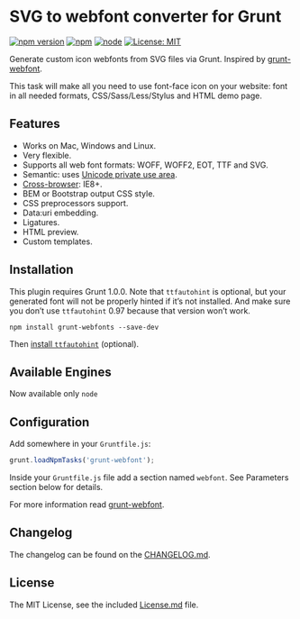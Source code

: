 # SVG to webfont converter for Grunt
[![npm version](https://badge.fury.io/js/grunt-webfonts.svg?colorB=brightgreen)](https://www.npmjs.com/package/grunt-webfonts)
[![npm](https://img.shields.io/npm/dm/grunt-webfonts.svg?colorB=brightgreen)](https://www.npmjs.com/package/grunt-webfonts)
[![node](https://img.shields.io/node/v/grunt-webfonts.svg?colorB=brightgreen)](https://www.npmjs.com/package/grunt-webfonts)
[![License: MIT](https://img.shields.io/badge/License-MIT-brightgreen.svg)](https://opensource.org/licenses/MIT)

Generate custom icon webfonts from SVG files via Grunt. Inspired by [grunt-webfont](https://github.com/sapegin/grunt-webfont).

This task will make all you need to use font-face icon on your website: font in all needed formats, CSS/Sass/Less/Stylus and HTML demo page.


## Features

* Works on Mac, Windows and Linux.
* Very flexible.
* Supports all web font formats: WOFF, WOFF2, EOT, TTF and SVG.
* Semantic: uses [Unicode private use area](http://bit.ly/ZnkwaT).
* [Cross-browser](http://www.fontspring.com/blog/further-hardening-of-the-bulletproof-syntax/): IE8+.
* BEM or Bootstrap output CSS style.
* CSS preprocessors support.
* Data:uri embedding.
* Ligatures.
* HTML preview.
* Custom templates.

## Installation

This plugin requires Grunt 1.0.0. Note that `ttfautohint` is optional, but your generated font will not be properly hinted if it’s not installed. And make sure you don’t use `ttfautohint` 0.97 because that version won’t work.

```
npm install grunt-webfonts --save-dev
```

Then [install `ttfautohint`](http://www.freetype.org/ttfautohint/#download) (optional).

## Available Engines

Now available only `node`


## Configuration

Add somewhere in your `Gruntfile.js`:

```javascript
grunt.loadNpmTasks('grunt-webfont');
```

Inside your `Gruntfile.js` file add a section named `webfont`. See Parameters section below for details.

For more information read [grunt-webfont](https://github.com/sapegin/grunt-webfont).

## Changelog

The changelog can be found on the [CHANGELOG.md](CHANGELOG.md).

## License

The MIT License, see the included [License.md](License.md) file.
